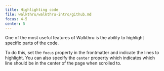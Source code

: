 ```yaml
---
title: Highlighting code
file: walkthru/walkthru-intro/github.md
focus: 4-5
center: 5
---
```


One of the most useful features of Walkthru is the ability to highlight specific parts of the code.

To do this, set the `focus` property in the frontmatter and indicate the lines to highlight. You can also specify the `center` property which indicates which line should be in the center of the page when scrolled to.
